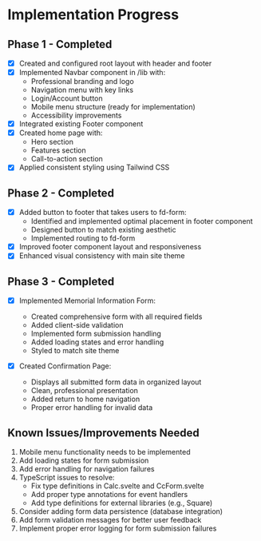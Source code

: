 # Implementation Progress

## Phase 1 - Completed
- [x] Created and configured root layout with header and footer
- [x] Implemented Navbar component in /lib with:
  - Professional branding and logo
  - Navigation menu with key links
  - Login/Account button
  - Mobile menu structure (ready for implementation)
  - Accessibility improvements
- [x] Integrated existing Footer component
- [x] Created home page with:
  - Hero section
  - Features section
  - Call-to-action section
- [x] Applied consistent styling using Tailwind CSS

## Phase 2 - Completed
- [x] Added button to footer that takes users to fd-form:
  - Identified and implemented optimal placement in footer component
  - Designed button to match existing aesthetic
  - Implemented routing to fd-form
- [x] Improved footer component layout and responsiveness
- [x] Enhanced visual consistency with main site theme

## Phase 3 - Completed
- [x] Implemented Memorial Information Form:
  - Created comprehensive form with all required fields
  - Added client-side validation
  - Implemented form submission handling
  - Added loading states and error handling
  - Styled to match site theme

- [x] Created Confirmation Page:
  - Displays all submitted form data in organized layout
  - Clean, professional presentation
  - Added return to home navigation
  - Proper error handling for invalid data

## Known Issues/Improvements Needed
1. Mobile menu functionality needs to be implemented
2. Add loading states for form submission
3. Add error handling for navigation failures
4. TypeScript issues to resolve:
   - Fix type definitions in Calc.svelte and CcForm.svelte
   - Add proper type annotations for event handlers
   - Add type definitions for external libraries (e.g., Square)
5. Consider adding form data persistence (database integration)
6. Add form validation messages for better user feedback
7. Implement proper error logging for form submission failures
